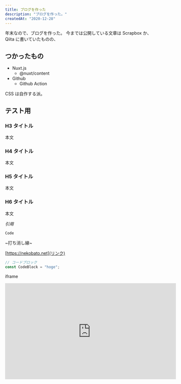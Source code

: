 ```yaml
---
title: ブログを作った
description: "ブログを作った。"
createdAt: "2020-12-28"
---
```


年末なので、ブログを作った。
今までは公開している文章は Scrapbox か、Qiita に書いていたものの、

## つかったもの

- Nuxt.js
  - @nuxt/content
- Github
  - Github Action

CSS は自作する派。

## テスト用

### H3 タイトル

本文

### H4 タイトル

本文

### H5 タイトル

本文

### H6 タイトル

本文

_引用_

`Code`

~打ち消し線~

[https://nekobato.net](リンク)

```js
// コードブロック
const CodeBlock = "hoge";
```

iframe

<iframe width="560" height="315" src="https://www.youtube.com/embed/MEsuE35uSvo" frameborder="0" allow="accelerometer; autoplay; clipboard-write; encrypted-media; gyroscope; picture-in-picture" allowfullscreen />

